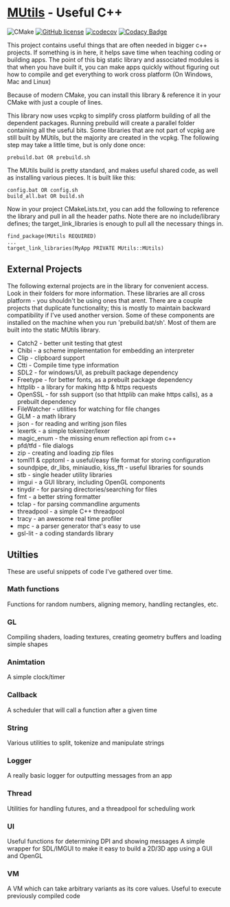 [MUtils](https://github.com/Rezonality/MUtils) - Useful C++
===================================================================================================

![CMake](https://github.com/Rezonality/mutils/workflows/CMake/badge.svg)
[![GitHub license](https://img.shields.io/badge/license-MIT-blue.svg)](https://github.com/Rezonality/zep/blob/master/LICENSE)
[![codecov](https://codecov.io/gh/Rezonality/MUtils/branch/master/graph/badge.svg)](https://codecov.io/gh/Rezonality/MUtils)
[![Codacy Badge](https://api.codacy.com/project/badge/Grade/ea66b760a217428c996b131bc183072f)](https://www.codacy.com/app/Rezonality/MUtils?utm_source=github.com&amp;utm_medium=referral&amp;utm_content=Rezonality/MUtils&amp;utm_campaign=Badge_Grade)

This project contains useful things that are often needed in bigger c++ projects.  If something is in here, it helps save time when teaching coding or building apps.  The point of this big static library and associated modules is that when you have built it, you can make apps quickly without figuring out how to compile and get everything to work cross platform (On Windows, Mac and Linux)

Because of modern CMake, you can install this library & reference it in your CMake with just a couple of lines.

This library now uses vcpkg to simplify cross platform building of all the dependent packages.  Running prebuild will create a parallel folder containing all the useful bits.  Some libraries that are not part of vcpkg are still built by MUtils, but the majority are created in the vcpkg.  The following step may take a little time, but is only done once:

```
prebuild.bat OR prebuild.sh
```

The MUtils build is pretty standard, and makes useful shared code, as well as installing various pieces.
It is built like this:

```
config.bat OR config.sh
build_all.bat OR build.sh
```

Now in your project CMakeLists.txt, you can add the following to reference the library and pull in all the header paths.  Note there are no include/library defines; the target_link_libraries is enough to pull all the necessary things in.

```
find_package(MUtils REQUIRED)
...
target_link_libraries(MyApp PRIVATE MUtils::MUtils)
```

## External Projects
The following external projects are in the library for convenient access.  Look in their folders for more information.  These libraries are all cross platform - you shouldn't be using ones that arent.  There are a couple projects that duplicate functionality; this is mostly to maintain backward compatibility if I've used another version.  Some of these components are installed on the machine when you run 'prebuild.bat/sh'.  Most of them are built into the static MUtils library.

*  Catch2 - better unit testing that gtest
*  Chibi - a scheme implementation for embedding an interpreter
*  Clip - clipboard support
*  Ctti - Compile time type information
*  SDL2 - for windows/UI, as prebuilt package dependency
*  Freetype - for better fonts, as a prebuilt package dependency
*  httplib - a library for making http & https requests
*  OpenSSL - for ssh support (so that httplib can make https calls), as a prebuilt dependency
*  FileWatcher - utilities for watching for file changes 
*  GLM - a math library
*  json - for reading and writing json files
*  lexertk - a simple tokenizer/lexer
*  magic_enum - the missing enum reflection api from c++
*  pfd/tfd - file dialogs
*  zip - creating and loading zip files
*  toml11 & cpptoml - a useful/easy file format for storing configuration
*  soundpipe, dr_libs, miniaudio, kiss_fft - useful libraries for sounds
*  stb - single header utility libraries
*  imgui - a GUI library, including OpenGL components
*  tinydir - for parsing directories/searching for files
*  fmt - a better string formatter
*  tclap - for parsing commandline arguments
*  threadpool - a simple C++ threadpool
*  tracy - an awesome real time profiler
*  mpc - a parser generator that's easy to use
*  gsl-lit - a coding standards library

## Utilties

These are useful snippets of code I've gathered over time.

### Math functions
Functions for random numbers, aligning memory, handling rectangles, etc.

### GL
Compiling shaders, loading textures, creating geometry buffers and loading simple shapes

### Animtation
A simple clock/timer

### Callback
A scheduler that will call a function after a given time

### String
Various utilities to split, tokenize and manipulate strings

### Logger
A really basic logger for outputting messages from an app

### Thread
Utilities for handling futures, and a threadpool for scheduling work

### UI
Useful functions for determining DPI and showing messages
A simple wrapper for SDL/IMGUI to make it easy to build a 2D/3D app using a GUI and OpenGL

### VM
A VM which can take arbitrary variants as its core values.  Useful to execute previously compiled code


